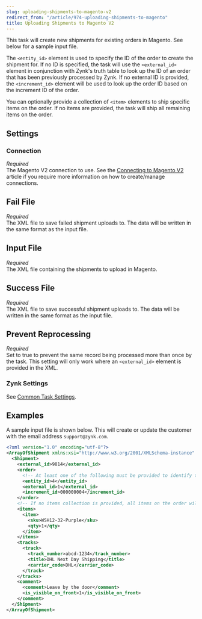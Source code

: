 ```yaml
---
slug: uploading-shipments-to-magento-v2
redirect_from: "/article/974-uploading-shipments-to-magento"
title: Uploading Shipments to Magento V2
---
```

This task will create new shipments for existing orders in Magento. See below for a sample input file.

The `<entity_id>` element is used to specify the ID of the order to create the shipment for. If no ID is specified, the task will use the `<external_id>` element in conjunction with Zynk's truth table to look up the ID of an order that has been previously processed by Zynk. If no external ID is provided, the `<increment_id>` element will be used to look up the order ID based on the increment ID of the order.

You can optionally provide a collection of `<item>` elements to ship specific items on the order. If no items are provided, the task will ship all remaining items on the order.

## Settings
### Connection
_Required_  
The Magento V2 connection to use. See the [Connecting to Magento V2](connecting-to-magento-v2) article if you require more information on how to create/manage connections.

## Fail File
_Required_  
The XML file to save failed shipment uploads to. The data will be written in the same format as the input file.

## Input File
_Required_  
The XML file containing the shipments to upload in Magento.

## Success File
_Required_  
The XML file to save successful shipment uploads to. The data will be written in the same format as the input file.

## Prevent Reprocessing
_Required_  
Set to true to prevent the same record being processed more than once by the task. This setting will only work where an `<external_id>` element is provided in the XML.

### Zynk Settings
See [Common Task Settings](common-task-settings).

## Examples
A sample input file is shown below. This will create or update the customer with the email address `support@zynk.com`.
```xml
<?xml version="1.0" encoding="utf-8"?>
<ArrayOfShipment xmlns:xsi="http://www.w3.org/2001/XMLSchema-instance" xmlns:xsd="http://www.w3.org/2001/XMLSchema">
  <Shipment>
    <external_id>9814</external_id>
    <order>
      <!-- At least one of the following must be provided to identify the order to ship -->
      <entity_id>4</entity_id>
      <external_id>1</external_id>
      <increment_id>000000004</increment_id>
    </order>
    <!-- If no items collection is provided, all items on the order will be shipped -->
    <items>
      <item>
        <sku>WSH12-32-Purple</sku>
        <qty>1</qty>
      </item>
    </items>
    <tracks>
      <track>
        <track_number>abcd-1234</track_number>
        <title>DHL Next Day Shipping</title>
        <carrier_code>DHL</carrier_code>
      </track>
    </tracks>
    <comment>
      <comment>Leave by the door</comment>
      <is_visible_on_front>1</is_visible_on_front>
    </comment>
  </Shipment>
</ArrayOfShipment>
```
